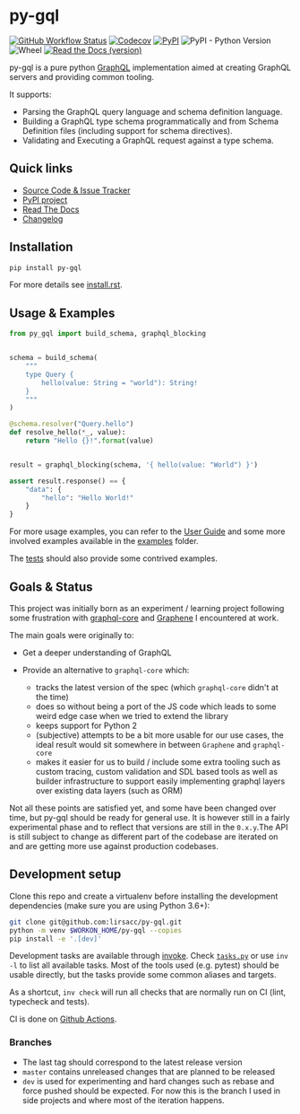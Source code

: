 py-gql
======

[![GitHub Workflow Status](https://img.shields.io/github/workflow/status/lirsacc/py-gql/ci?logo=GitHub)](https://github.com/lirsacc/py-gql/actions?query=workflow%3Aci) [![Codecov](https://img.shields.io/codecov/c/github/lirsacc/py-gql.svg?logo=CodeCov)](https://codecov.io/gh/lirsacc/py-gql) [![PyPI](https://img.shields.io/pypi/v/py-gql.svg?logo=PyPi&logoColor=white)](https://pypi.org/project/py-gql/) ![PyPI - Python Version](https://img.shields.io/pypi/pyversions/py-gql.svg?logo=python&logoColor=white) ![Wheel](https://img.shields.io/pypi/wheel/py-gql.svg) [![Read the Docs (version)](https://img.shields.io/readthedocs/pip/latest.svg?logoColor=white&logo=read-the-docs)](https://py-gql.readthedocs.io/)

py-gql is a pure python [GraphQL](http://spec.graphql.org/) implementation aimed at creating GraphQL servers and providing common tooling.

It supports:

- Parsing the GraphQL query language and schema definition language.
- Building a GraphQL type schema programmatically and from Schema Definition files (including support for schema directives).
- Validating and Executing a GraphQL request against a type schema.

Quick links
-----------

- [Source Code & Issue Tracker](https://github.com/lirsacc/py-gql)
- [PyPI project](https://pypi.org/project/py-gql/)
- [Read The Docs](https://py-gql.readthedocs.io/)
- [Changelog](./CHANGES.md)

Installation
------------

```bash
pip install py-gql
```

For more details see [install.rst](docs/usage/install.rst).

Usage & Examples
----------------

```python
from py_gql import build_schema, graphql_blocking


schema = build_schema(
    """
    type Query {
        hello(value: String = "world"): String!
    }
    """
)

@schema.resolver("Query.hello")
def resolve_hello(*_, value):
    return "Hello {}!".format(value)


result = graphql_blocking(schema, '{ hello(value: "World") }')

assert result.response() == {
    "data": {
        "hello": "Hello World!"
    }
}
```

For more usage examples, you can refer to the [User Guide](https://py-gql.readthedocs.io/en/latest/usage/index.html) and some more involved examples available in the [examples](./examples) folder.

The [tests](./tests) should also provide some contrived examples.

Goals & Status
--------------

This project was initially born as an experiment / learning project following some frustration with [graphql-core](https://github.com/graphql-python/graphql-core/) and [Graphene](https://github.com/graphql-python/graphene/) I encountered at work.

The main goals were originally to:

- Get a deeper understanding of GraphQL
- Provide an alternative to `graphql-core` which:

  - tracks the latest version of the spec (which `graphql-core` didn't at the time)
  - does so without being a port of the JS code which leads to some weird edge case when we tried to extend the library
  - keeps support for Python 2
  - (subjective) attempts to be a bit more usable for our use cases, the ideal result would sit somewhere in between `Graphene` and `graphql-core`
  - makes it easier for us to build / include some extra tooling such as custom tracing, custom validation and SDL based tools as well as builder infrastructure to support easily implementing graphql layers over existing data layers (such as ORM)

Not all these points are satisfied yet, and some have been changed over time, but py-gql should be ready for general use. It is however still in a fairly experimental phase and to reflect that versions are still in the `0.x.y`.The API is still subject to change as different part of the codebase are iterated on and are getting more use against production codebases.

Development setup
-----------------

Clone this repo and create a virtualenv before installing the development dependencies (make sure you are using Python 3.6+):

```bash
git clone git@github.com:lirsacc/py-gql.git
python -m venv $WORKON_HOME/py-gql --copies
pip install -e '.[dev]'
```

Development tasks are available through [invoke](http://www.pyinvoke.org/). Check [`tasks.py`](./tasks.py) or use `inv -l` to list all available tasks. Most of the tools used (e.g. pytest) should be usable directly, but the tasks provide some common aliases and targets.

As a shortcut, `inv check` will run all checks that are normally run on CI (lint, typecheck and tests).

CI is done on [Github Actions](https://github.com/lirsacc/py-gql/actions).

### Branches

- The last tag should correspond to the latest release version
- `master` contains unreleased changes that are planned to be released
- `dev` is used for experimenting and hard changes such as rebase and force pushed should be expected. For now this is the branch I used in side projects and where most of the iteration happens.
